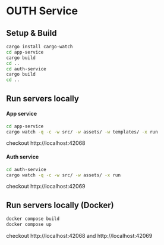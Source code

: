 # OUTH Service

## Setup & Build
```bash
cargo install cargo-watch
cd app-service
cargo build
cd ..
cd auth-service
cargo build
cd ..
```

## Run servers locally
#### App service
```bash
cd app-service
cargo watch -q -c -w src/ -w assets/ -w templates/ -x run
```

checkout http://localhost:42068

#### Auth service
```bash
cd auth-service
cargo watch -q -c -w src/ -w assets/ -x run
```

checkout http://localhost:42069

## Run servers locally (Docker)
```bash
docker compose build
docker compose up
```

checkout http://localhost:42068 and http://localhost:42069
